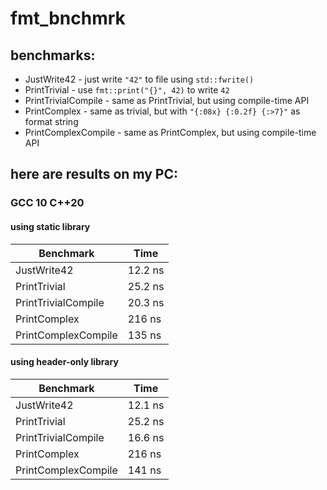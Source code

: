# fmt_bnchmrk

## benchmarks:

* JustWrite42 - just write `"42"` to file using `std::fwrite()`
* PrintTrivial - use `fmt::print("{}", 42)` to write `42`
* PrintTrivialCompile - same as PrintTrivial, but using compile-time API
* PrintComplex - same as trivial, but with `"{:08x} {:0.2f} {:>7}"` as format string
* PrintComplexCompile - same as PrintComplex, but using compile-time API

## here are results on my PC:

### GCC 10 C++20

#### using static library

| Benchmark             |      Time    |
| ----------------------|--------------|
| JustWrite42           |   12.2 ns    |
| PrintTrivial          |   25.2 ns    |
| PrintTrivialCompile   |   20.3 ns    |
| PrintComplex          |    216 ns    |
| PrintComplexCompile   |    135 ns    |

#### using header-only library

| Benchmark             |      Time    |
| ----------------------|--------------|
| JustWrite42           |   12.1 ns    |
| PrintTrivial          |   25.2 ns    |
| PrintTrivialCompile   |   16.6 ns    |
| PrintComplex          |    216 ns    |
| PrintComplexCompile   |    141 ns    |
